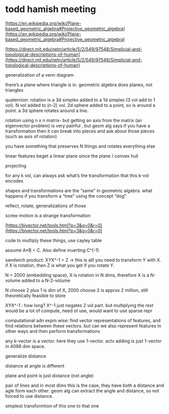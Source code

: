 # todd hamish meeting

[https://en.wikipedia.org/wiki/Plane-based_geometric_algebra#Projective_geometric_algebra](https://en.wikipedia.org/wiki/Plane-based_geometric_algebra#Projective_geometric_algebra)

[https://direct.mit.edu/netn/article/5/2/549/97548/Simplicial-and-topological-descriptions-of-human](https://direct.mit.edu/netn/article/5/2/549/97548/Simplicial-and-topological-descriptions-of-human)

generalization of a venn diagram

there’s a plane where triangle is in. geometric algebra does planes, not triangles

quaternion: rotation is a 3d simplex added to a 1d simplex (3 vol add to 1 vol). N vol added to (n-2) vol. 2d sphere added to a point, so is around a point. a 3d sphere rotates around a line.

rotation using n x n matrix- but getting an axis from the matrix (an eigenvector problem) is very painful , but geom alg says if you have a transformation then it can break into pieces and ask about those pieces (such as axis of rotation) 

you have something that preserves N things and rotates everything else 

linear features beget a linear plane since the plane / convex hull 

projecting 

for any k vol, can always ask what’s the transformation that this k-vol encodes

shapes and transformations are the “same” in geometric algebra. what happens if you transform a “tree” using the concept “dog”

reflect, rotate, generalizations of those

screw motion is a strange transformation

[https://bivector.net/tools.html?p=3&q=0&r=0](https://bivector.net/tools.html?p=3&q=0&r=0)

code to multiply these things, use cayley table

assume A*B = C. Also define inverting C^(-1)

sandwich product: X*Y*X^-1 = Z → this is alll you need to transform Y with X. if X is rotation, then Z is what you get if you rotate Y. 

N = 2000 (embedding space), X is rotation in N dims, therefore X is a N-volume added to a N-2-volume

N choose 2 plus 1 is dim of X, 2000 choose 2 is approx 2 million, still theoretically feasible to store

XYX^-1 : how long? X^-1 just negates 2 vol part. but multiplying the rest would be a lot of compute, need ot use, would want to use sparse repr

computational adn expm wise: find vector representations of features, and find relations between these vectors. but can we also represent features in other ways and then perform transformations

any k-vector is a vector. here they use 1-vector. actv adding is just 1-vector in 4098 dim space.

generalize distance

distance at angle is different

plane and point is just distance (not angle)

pair of lines and in most dims this is the case, they have both a distance and agle form each other. geom alg can extract the angle and distance, so not forced to use distance. 

simplest transformtion of this one to that one